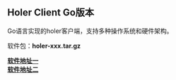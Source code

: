 ## Holer Client Go版本

Go语言实现的holer客户端，支持多种操作系统和硬件架构。

软件包：**holer-xxx.tar.gz**

[**软件地址一**](https://github.com/wisdom-projects/holer-client/releases)<br/>
[**软件地址二**](https://pan.baidu.com/s/1APDAaaaQxTa71IR2hDjIaA#list/path=%2Fsharelink2808252679-1014620033513253%2Fholer%2Fholer-client%2Fgo&parentPath=%2Fsharelink2808252679-1014620033513253)

